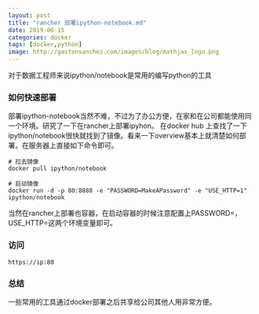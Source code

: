 ```yaml
---
layout: post
title: "rancher 部署ipython-notebook.md"
date: 2019-06-15
categories: docker
tags: [docker,python]
image: http://gastonsanchez.com/images/blog/mathjax_logo.png
---
```

对于数据工程师来说ipython/notebook是常用的编写python的工具
<!-- more -->
### 如何快速部署
部署ipython-notebook当然不难，不过为了办公方便，在家和在公司都能使用同一个环境。研究了一下在rancher上部署ipyhon。
在docker hub 上查找了一下ipython/notebook很快就找到了镜像。看来一下overview基本上就清楚如何部署。在服务器上直接如下命令即可。
    
    # 拉去镜像
    docker pull ipython/notebook
    
    # 启动镜像
    docker run -d -p 80:8888 -e "PASSWORD=MakeAPassword" -e "USE_HTTP=1" ipython/notebook
    
当然在rancher上部署也容器，在启动容器的时候注意配置上PASSWORD=，USE_HTTP=这两个环境变量即可。

### 访问
    
    https://ip:80
    
### 总结
一些常用的工具通过docker部署之后共享给公司其他人用非常方便。